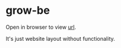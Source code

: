 # grow-be

Open in browser to view [url](https://grow-be.vercel.app/).

It's just website layout without functionality.

